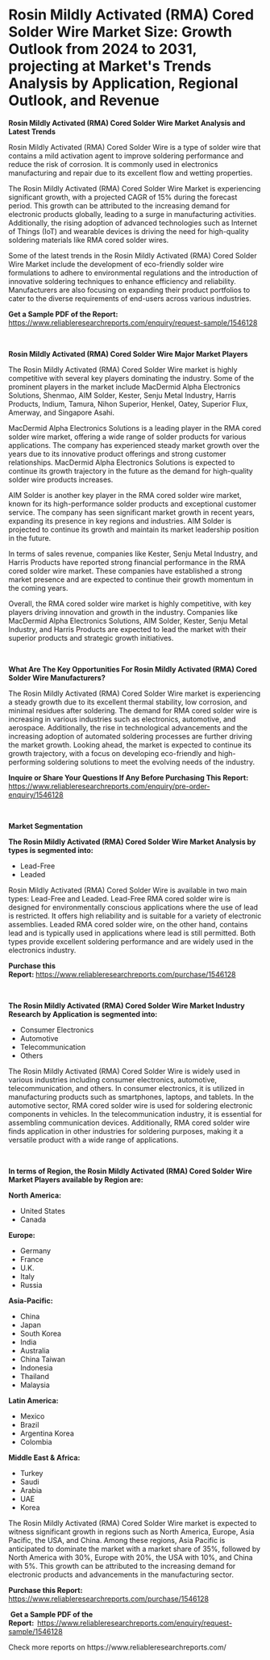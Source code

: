 <p><h1>Rosin Mildly Activated (RMA) Cored Solder Wire Market Size: Growth Outlook from 2024 to 2031, projecting at Market's Trends Analysis by Application, Regional Outlook, and Revenue</h1></p><p><strong>Rosin Mildly Activated (RMA) Cored Solder Wire Market Analysis and Latest Trends</strong></p>
<p><p>Rosin Mildly Activated (RMA) Cored Solder Wire is a type of solder wire that contains a mild activation agent to improve soldering performance and reduce the risk of corrosion. It is commonly used in electronics manufacturing and repair due to its excellent flow and wetting properties.</p><p>The Rosin Mildly Activated (RMA) Cored Solder Wire Market is experiencing significant growth, with a projected CAGR of 15% during the forecast period. This growth can be attributed to the increasing demand for electronic products globally, leading to a surge in manufacturing activities. Additionally, the rising adoption of advanced technologies such as Internet of Things (IoT) and wearable devices is driving the need for high-quality soldering materials like RMA cored solder wires.</p><p>Some of the latest trends in the Rosin Mildly Activated (RMA) Cored Solder Wire Market include the development of eco-friendly solder wire formulations to adhere to environmental regulations and the introduction of innovative soldering techniques to enhance efficiency and reliability. Manufacturers are also focusing on expanding their product portfolios to cater to the diverse requirements of end-users across various industries.</p></p>
<p><strong>Get a Sample PDF of the Report:&nbsp;</strong> <a href="https://www.reliableresearchreports.com/enquiry/request-sample/1546128">https://www.reliableresearchreports.com/enquiry/request-sample/1546128</a></p>
<p>&nbsp;</p>
<p><strong>Rosin Mildly Activated (RMA) Cored Solder Wire Major Market Players</strong></p>
<p><p>The Rosin Mildly Activated (RMA) Cored Solder Wire market is highly competitive with several key players dominating the industry. Some of the prominent players in the market include MacDermid Alpha Electronics Solutions, Shenmao, AIM Solder, Kester, Senju Metal Industry, Harris Products, Indium, Tamura, Nihon Superior, Henkel, Oatey, Superior Flux, Amerway, and Singapore Asahi.</p><p>MacDermid Alpha Electronics Solutions is a leading player in the RMA cored solder wire market, offering a wide range of solder products for various applications. The company has experienced steady market growth over the years due to its innovative product offerings and strong customer relationships. MacDermid Alpha Electronics Solutions is expected to continue its growth trajectory in the future as the demand for high-quality solder wire products increases.</p><p>AIM Solder is another key player in the RMA cored solder wire market, known for its high-performance solder products and exceptional customer service. The company has seen significant market growth in recent years, expanding its presence in key regions and industries. AIM Solder is projected to continue its growth and maintain its market leadership position in the future.</p><p>In terms of sales revenue, companies like Kester, Senju Metal Industry, and Harris Products have reported strong financial performance in the RMA cored solder wire market. These companies have established a strong market presence and are expected to continue their growth momentum in the coming years.</p><p>Overall, the RMA cored solder wire market is highly competitive, with key players driving innovation and growth in the industry. Companies like MacDermid Alpha Electronics Solutions, AIM Solder, Kester, Senju Metal Industry, and Harris Products are expected to lead the market with their superior products and strategic growth initiatives.</p></p>
<p>&nbsp;</p>
<p><strong>What Are The Key Opportunities For Rosin Mildly Activated (RMA) Cored Solder Wire Manufacturers?</strong></p>
<p><p>The Rosin Mildly Activated (RMA) Cored Solder Wire market is experiencing a steady growth due to its excellent thermal stability, low corrosion, and minimal residues after soldering. The demand for RMA cored solder wire is increasing in various industries such as electronics, automotive, and aerospace. Additionally, the rise in technological advancements and the increasing adoption of automated soldering processes are further driving the market growth. Looking ahead, the market is expected to continue its growth trajectory, with a focus on developing eco-friendly and high-performing soldering solutions to meet the evolving needs of the industry.</p></p>
<p><strong>Inquire or Share Your Questions If Any Before Purchasing This Report:</strong> <a href="https://www.reliableresearchreports.com/enquiry/pre-order-enquiry/1546128">https://www.reliableresearchreports.com/enquiry/pre-order-enquiry/1546128</a></p>
<p>&nbsp;</p>
<p><strong>Market Segmentation</strong></p>
<p><strong>The Rosin Mildly Activated (RMA) Cored Solder Wire Market Analysis by types is segmented into:</strong></p>
<p><ul><li>Lead-Free</li><li>Leaded</li></ul></p>
<p><p>Rosin Mildly Activated (RMA) Cored Solder Wire is available in two main types: Lead-Free and Leaded. Lead-Free RMA cored solder wire is designed for environmentally conscious applications where the use of lead is restricted. It offers high reliability and is suitable for a variety of electronic assemblies. Leaded RMA cored solder wire, on the other hand, contains lead and is typically used in applications where lead is still permitted. Both types provide excellent soldering performance and are widely used in the electronics industry.</p></p>
<p><strong>Purchase this Report:&nbsp;</strong><a href="https://www.reliableresearchreports.com/purchase/1546128">https://www.reliableresearchreports.com/purchase/1546128</a></p>
<p>&nbsp;</p>
<p><strong>The Rosin Mildly Activated (RMA) Cored Solder Wire Market Industry Research by Application is segmented into:</strong></p>
<p><ul><li>Consumer Electronics</li><li>Automotive</li><li>Telecommunication</li><li>Others</li></ul></p>
<p><p>The Rosin Mildly Activated (RMA) Cored Solder Wire is widely used in various industries including consumer electronics, automotive, telecommunication, and others. In consumer electronics, it is utilized in manufacturing products such as smartphones, laptops, and tablets. In the automotive sector, RMA cored solder wire is used for soldering electronic components in vehicles. In the telecommunication industry, it is essential for assembling communication devices. Additionally, RMA cored solder wire finds application in other industries for soldering purposes, making it a versatile product with a wide range of applications.</p></p>
<p>&nbsp;</p>
<p><strong>In terms of Region, the Rosin Mildly Activated (RMA) Cored Solder Wire Market Players available by Region are:</strong></p>
<p>
    <p> <strong> North America: </strong>
        <ul>
            <li>United States</li>
            <li>Canada</li>
        </ul>
        </p> 
    <p> <strong> Europe: </strong>
        <ul>
            <li>Germany</li>
            <li>France</li>
            <li>U.K.</li>
            <li>Italy</li>
            <li>Russia</li>
        </ul>
        </p> 
    <p> <strong> Asia-Pacific: </strong>
        <ul>
            <li>China</li>
            <li>Japan</li>
            <li>South Korea</li>
            <li>India</li>
            <li>Australia</li>
            <li>China Taiwan</li>
            <li>Indonesia</li>
            <li>Thailand</li>
            <li>Malaysia</li>
        </ul>
        </p> 
    <p> <strong> Latin America: </strong>
        <ul>
            <li>Mexico</li>
            <li>Brazil</li>
            <li>Argentina Korea</li>
            <li>Colombia</li>
        </ul>
        </p> 
    <p> <strong> Middle East & Africa: </strong>
        <ul>
            <li>Turkey</li>
            <li>Saudi</li>
            <li>Arabia</li>
            <li>UAE</li>
            <li>Korea</li>
        </ul>
    </p>
    </p>
<p><p>The Rosin Mildly Activated (RMA) Cored Solder Wire market is expected to witness significant growth in regions such as North America, Europe, Asia Pacific, the USA, and China. Among these regions, Asia Pacific is anticipated to dominate the market with a market share of 35%, followed by North America with 30%, Europe with 20%, the USA with 10%, and China with 5%. This growth can be attributed to the increasing demand for electronic products and advancements in the manufacturing sector.</p></p>
<p><strong>Purchase this Report: </strong><a href="https://www.reliableresearchreports.com/purchase/1546128">https://www.reliableresearchreports.com/purchase/1546128</a></p>
<p>&nbsp;<strong>Get a Sample PDF of the Report:&nbsp;&nbsp;</strong><a href="https://www.reliableresearchreports.com/enquiry/request-sample/1546128">https://www.reliableresearchreports.com/enquiry/request-sample/1546128</a></p>
<p><strong></strong></p>
<p>Check more reports on https://www.reliableresearchreports.com/</p>